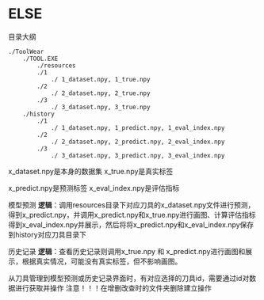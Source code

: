 # ELSE



目录大纲

```
./ToolWear
	./TOOL.EXE
		./resources
		./1 
			./ 1_dataset.npy, 1_true.npy
		./2 
			./ 2_dataset.npy, 2_true.npy
		./3	
			./ 3_dataset.npy, 3_true.npy
	./history
		./1	
			./ 1_dataset.npy, 1_predict.npy, 1_eval_index.npy
		./2	
			./ 2_dataset.npy, 2_predict.npy, 2_eval_index.npy
		./3	
			./ 3_dataset.npy, 3_predict.npy, 3_eval_index.npy
```



x_dataset.npy是本身的数据集  x_true.npy是真实标签

x_predict.npy是预测标签	x_eval_index.npy是评估指标

模型预测
**逻辑**：调用resources目录下对应刀具的x_dataset.npy文件进行预测，得到x_predict.npy，并调用x_predict.npy和x_true.npy进行画图、计算评估指标得到x_eval_index.npy并展示，然后将将x_predict.npy和x_eval_index.npy保存到history对应刀具目录下

历史记录
**逻辑**：查看历史记录则调用x_true.npy 和 x_predict.npy进行画图和展示，根据真实情况，可能没有真实标签，但不影响画图。

从刀具管理到模型预测或历史记录界面时，有对应选择的刀具id，需要通过id对数据进行获取并操作
注意！！！在增删改查时的文件夹删除建立操作